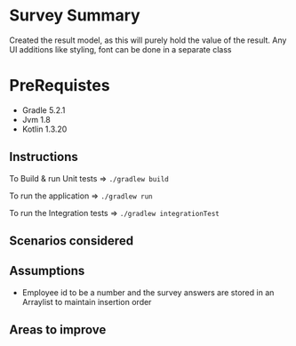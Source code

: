 Survey Summary
===============

Created the result model, as this will purely hold the value of the result.
Any UI additions like styling, font can be done in a separate class


# PreRequistes
- Gradle 5.2.1
- Jvm 1.8
- Kotlin 1.3.20

## Instructions
To Build & run Unit tests  => `./gradlew build`

To run the application => `./gradlew run`

To run the Integration tests  => `./gradlew integrationTest`

## Scenarios considered



## Assumptions
- Employee id to be a number and
 the survey answers are stored in an Arraylist to maintain insertion order

## Areas to improve
